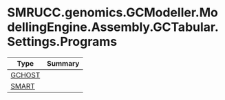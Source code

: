 ﻿
# SMRUCC.genomics.GCModeller.ModellingEngine.Assembly.GCTabular.Settings.Programs

|Type|Summary|
|----|-------|
|[GCHOST](./GCHOST.md)||
|[SMART](./SMART.md)||

